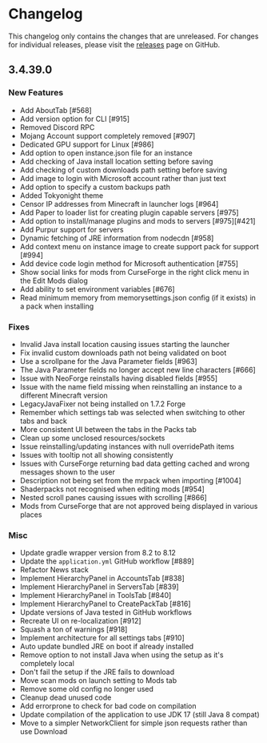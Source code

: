 # Changelog

This changelog only contains the changes that are unreleased. For changes for individual releases, please visit the
[releases](https://github.com/ATLauncher/ATLauncher/releases) page on GitHub.

## 3.4.39.0

### New Features

- Add AboutTab [#568]
- Add version option for CLI [#915]
- Removed Discord RPC
- Mojang Account support completely removed [#907]
- Dedicated GPU support for Linux [#986]
- Add option to open instance.json file for an instance
- Add checking of Java install location setting before saving
- Add checking of custom downloads path setting before saving
- Add image to login with Microsoft account rather than just text
- Add option to specify a custom backups path
- Added Tokyonight theme
- Censor IP addresses from Minecraft in launcher logs [#964]
- Add Paper to loader list for creating plugin capable servers [#975]
- Add option to install/manage plugins and mods to servers [#975][#421]
- Add Purpur support for servers
- Dynamic fetching of JRE information from nodecdn [#958]
- Add context menu on instance image to create support pack for support [#994]
- Add device code login method for Microsoft authentication [#755]
- Show social links for mods from CurseForge in the right click menu in the Edit Mods dialog
- Add ability to set environment variables [#676]
- Read minimum memory from memorysettings.json config (if it exists) in a pack when installing

### Fixes

- Invalid Java install location causing issues starting the launcher
- Fix invalid custom downloads path not being validated on boot
- Use a scrollpane for the Java Parameter fields [#963]
- The Java Parameter fields no longer accept new line characters [#666]
- Issue with NeoForge reinstalls having disabled fields [#955]
- Issue with the name field missing when reinstalling an instance to a different Minecraft version
- LegacyJavaFixer not being installed on 1.7.2 Forge
- Remember which settings tab was selected when switching to other tabs and back
- More consistent UI between the tabs in the Packs tab
- Clean up some unclosed resources/sockets
- Issue reinstalling/updating instances with null overridePath items
- Issues with tooltip not all showing consistently
- Issues with CurseForge returning bad data getting cached and wrong messages shown to the user
- Description not being set from the mrpack when importing [#1004]
- Shaderpacks not recognised when editing mods [#954]
- Nested scroll panes causing issues with scrolling [#866]
- Mods from CurseForge that are not approved being displayed in various places

### Misc

- Update gradle wrapper version from 8.2 to 8.12
- Update the `application.yml` GitHub workflow [#889]
- Refactor News stack
- Implement HierarchyPanel in AccountsTab [#838]
- Implement HierarchyPanel in ServersTab [#839]
- Implement HierarchyPanel in ToolsTab [#840]
- Implement HierarchyPanel to CreatePackTab [#816]
- Update versions of Java tested in GitHub workflows
- Recreate UI on re-localization [#912]
- Squash a ton of warnings [#918]
- Implement architecture for all settings tabs [#910]
- Auto update bundled JRE on boot if already installed
- Remove option to not install Java when using the setup as it's completely local
- Don't fail the setup if the JRE fails to download
- Move scan mods on launch setting to Mods tab
- Remove some old config no longer used
- Cleanup dead unused code
- Add errorprone to check for bad code on compilation
- Update compilation of the application to use JDK 17 (still Java 8 compat)
- Move to a simpler NetworkClient for simple json requests rather than use Download